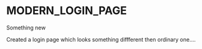 # MODERN_LOGIN_PAGE
Something new

Created a login page which looks something diffferent then ordinary one....
